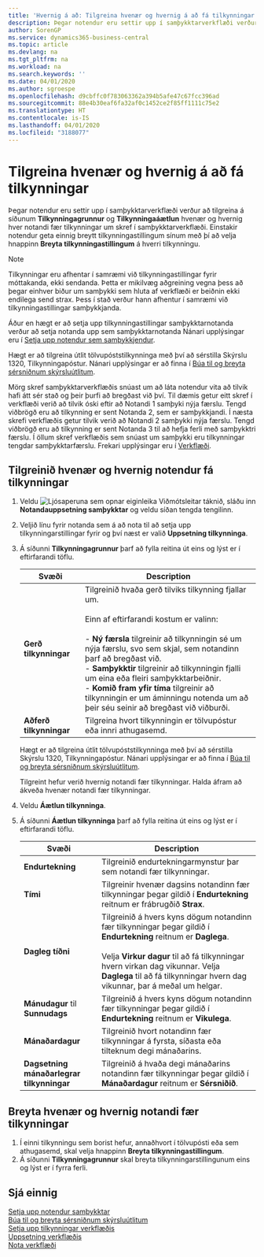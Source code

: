 ```yaml
---
title: 'Hvernig á að: Tilgreina hvenær og hvernig á að fá tilkynningar | Microsoft Docs'
description: Þegar notendur eru settir upp í samþykktarverkflæði verður að tilgreina á síðunum Tilkynningagrunnur og Tilkynningaáætlun hvenær og hvernig hver notandi fær tilkynningar um skref í samþykktarverkflæði. Einstakir notendur geta einnig breytt tilkynningastillingum sínum með þí að velja hnappinn Breyta tilkynningastillingum á hverri tilkynningu.
author: SorenGP
ms.service: dynamics365-business-central
ms.topic: article
ms.devlang: na
ms.tgt_pltfrm: na
ms.workload: na
ms.search.keywords: ''
ms.date: 04/01/2020
ms.author: sgroespe
ms.openlocfilehash: d9cbffc0f783063362a394b5afe47c67fcc396ad
ms.sourcegitcommit: 88e4b30eaf6fa32af0c1452ce2f85ff1111c75e2
ms.translationtype: HT
ms.contentlocale: is-IS
ms.lasthandoff: 04/01/2020
ms.locfileid: "3188077"
---
```

# <a name="specify-when-and-how-to-receive-notifications"></a>Tilgreina hvenær og hvernig á að fá tilkynningar
Þegar notendur eru settir upp í samþykktarverkflæði verður að tilgreina á síðunum **Tilkynningagrunnur** og **Tilkynningaáætlun** hvenær og hvernig hver notandi fær tilkynningar um skref í samþykktarverkflæði. Einstakir notendur geta einnig breytt tilkynningastillingum sínum með þí að velja hnappinn **Breyta tilkynningastillingum** á hverri tilkynningu.  

> [!NOTE]
> Tilkynningar eru afhentar í samræmi við tilkynningastillingar fyrir móttakanda, ekki sendanda. Þetta er mikilvæg aðgreining vegna þess að þegar einhver biður um samþykki sem hluta af verkflæði er beiðnin ekki endilega send strax. Þess í stað verður hann afhentur í samræmi við tilkynningastillingar samþykkjanda. 

 Áður en hægt er að setja upp tilkynningastillingar samþykktarnotanda verður að setja notanda upp sem samþykktarnotanda Nánari upplýsingar eru í [Setja upp notendur sem samþykkjendur](across-how-to-set-up-approval-users.md).  

 Hægt er að tilgreina útlit tölvupóststilkynninga með því að sérstilla Skýrslu 1320, Tilkynningapóstur. Nánari upplýsingar er að finna í [Búa til og breyta sérsniðnum skýrsluútlitum](ui-how-create-custom-report-layout.md).  

 Mörg skref samþykktarverkflæðis snúast um að láta notendur vita að tilvik hafi átt sér stað og þeir þurfi að bregðast við því. Til dæmis getur eitt skref í verkflæði verið að tilvik óski eftir að Notandi 1 samþyki nýja færslu. Tengd viðbrögð eru að tilkynning er sent Notanda 2, sem er samþykkjandi. Í næsta skrefi verkflæðis getur tilvik verið að Notandi 2 samþykki nýja færslu. Tengd viðbrögð eru að tilkynning er sent Notanda 3 til að hefja ferli með samþykktri færslu. Í öllum skref verkflæðis sem snúast um samþykki eru tilkynningar tengdar samþykktarfærslu. Frekari upplýsingar eru í [Verkflæði](across-workflow.md).  

## <a name="specify-when-and-how-users-receive-notifications"></a>Tilgreinið hvenær og hvernig notendur fá tilkynningar  

1.  Veldu ![Ljósaperuna sem opnar eiginleika Viðmótsleitar](media/ui-search/search_small.png "Segðu mér hvað þú vilt gera") táknið, sláðu inn **Notandauppsetning samþykktar** og veldu síðan tengda tengilinn.  
2.  Veljið línu fyrir notanda sem á að nota til að setja upp tilkynningarstillingar fyrir og því næst er valið **Uppsetning tilkynninga**.  
3.  Á síðunni **Tilkynningagrunnur** þarf að fylla reitina út eins og lýst er í eftirfarandi töflu.  

    |Svæði|Description|  
    |---------------------------------|---------------------------------------|  
    |**Gerð tilkynningar**|Tilgreinið hvaða gerð tilviks tilkynning fjallar um.<br /><br /> Einn af eftirfarandi kostum er valinn:<br /><br /> -   **Ný færsla** tilgreinir að tilkynningin sé um nýja færslu, svo sem skjal, sem notandinn þarf að bregðast við.<br />-   **Samþykktir** tilgreinir að tilkynningin fjalli um eina eða fleiri samþykktarbeiðnir.<br />-   **Komið fram yfir tíma** tilgreinir að tilkynningin er um áminningu notenda um að þeir séu seinir að bregðast við viðburði.|  
    |**Aðferð tilkynningar**|Tilgreina hvort tilkynningin er tölvupóstur eða innri athugasemd.|

    Hægt er að tilgreina útlit tölvupóststilkynninga með því að sérstilla Skýrslu 1320, Tilkynningapóstur. Nánari upplýsingar er að finna í [Búa til og breyta sérsniðnum skýrsluútlitum](ui-how-create-custom-report-layout.md).

    Tilgreint hefur verið hvernig notandi fær tilkynningar. Halda áfram að ákveða hvenær notandi fær tilkynningar.  

4.  Veldu **Áætlun tilkynninga**.  
5.  Á síðunni **Áætlun tilkynninga** þarf að fylla reitina út eins og lýst er í eftirfarandi töflu.  

    |Svæði|Description|  
    |---------------------------------|---------------------------------------|  
    |**Endurtekning**|Tilgreinið endurtekningarmynstur þar sem notandi fær tilkynningar.|  
    |**Tími**|Tilgreinir hvenær dagsins notandinn fær tilkynningar þegar gildið í **Endurtekning** reitnum er frábrugðið **Strax**.|  
    |**Dagleg tíðni**|Tilgreinið á hvers kyns dögum notandinn fær tilkynningar þegar gildið í **Endurtekning** reitnum er **Daglega**.<br /><br /> Velja **Virkur dagur** til að fá tilkynningar hvern virkan dag vikunnar. Velja **Daglega** til að fá tilkynningar hvern dag vikunnar, þar á meðal um helgar.|  
    |**Mánudagur** til **Sunnudags**|Tilgreinið á hvers kyns dögum notandinn fær tilkynningar þegar gildið í **Endurtekning** reitnum er **Vikulega**.|  
    |**Mánaðardagur**|Tilgreinið hvort notandinn fær tilkynningar á fyrsta, síðasta eða tilteknum degi mánaðarins.|  
    |**Dagsetning mánaðarlegrar tilkynningar**|Tilgreinið á hvaða degi mánaðarins notandinn fær tilkynningar þegar gildið í **Mánaðardagur** reitnum er **Sérsniðið**.|  

## <a name="change-when-and-how-you-receive-notifications"></a>Breyta hvenær og hvernig notandi fær tilkynningar  
1.  Í einni tilkynningu sem borist hefur, annaðhvort í tölvupósti eða sem athugasemd, skal velja hnappinn **Breyta tilkynningastillingum**.  
2.  Á síðunni **Tilkynningagrunnur** skal breyta tilkynningarstillingunum eins og lýst er í fyrra ferli.  

## <a name="see-also"></a>Sjá einnig  
 [Setja upp notendur samþykktar](across-how-to-set-up-approval-users.md)   
 [Búa til og breyta sérsniðnum skýrsluútlitum](ui-how-create-custom-report-layout.md)   
 [Setja upp tilkynningar verkflæðis](across-setting-up-workflow-notifications.md)   
 [Uppsetning verkflæðis](across-set-up-workflows.md)   
 [Nota verkflæði](across-use-workflows.md)
